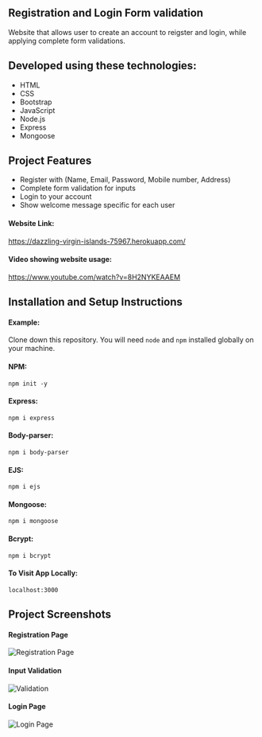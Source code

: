 ## Registration and Login Form validation

Website that allows user to create an account to reigster and login, while applying complete form validations.

## Developed using these technologies:
* HTML
* CSS
* Bootstrap
* JavaScript
* Node.js
* Express
* Mongoose

## Project Features

* Register with (Name, Email, Password, Mobile number, Address)
* Complete form validation for inputs
* Login to your account
* Show welcome message specific for each user

#### Website Link:

<a href="https://dazzling-virgin-islands-75967.herokuapp.com/">https://dazzling-virgin-islands-75967.herokuapp.com/</a>

#### Video showing website usage:

<a href="https://www.youtube.com/watch?v=8H2NYKEAAEM">https://www.youtube.com/watch?v=8H2NYKEAAEM</a>

## Installation and Setup Instructions

#### Example:  

Clone down this repository. You will need `node` and `npm` installed globally on your machine.  

#### NPM:
`npm init -y`  

#### Express:
`npm i express`  

#### Body-parser:
`npm i body-parser`  

#### EJS:
`npm i ejs`  

#### Mongoose:
`npm i mongoose`  

#### Bcrypt:
`npm i bcrypt`  

#### To Visit App Locally:

`localhost:3000`  

## Project Screenshots
#### Registration Page
![Registration Page](https://i.ibb.co/6DSf4Wq/Form1.png)

#### Input Validation
![Validation](https://i.ibb.co/9hk2cgJ/Form2.png)

#### Login Page
![Login Page](https://i.ibb.co/m9gPsmN/Form3.png)

